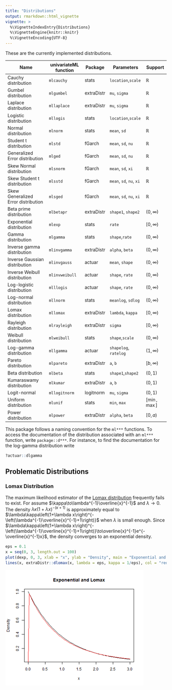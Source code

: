 ```yaml
---
title: "Distributions"
output: rmarkdown::html_vignette
vignette: >
  %\VignetteIndexEntry{Distributions}
  %\VignetteEngine{knitr::knitr}
  %\VignetteEncoding{UTF-8}
---
```




These are the currently implemented distributions. 

| Name                                | univariateML function  | Package    | Parameters               | Support        | 
| ----------------------------------- | ---------------------- | ---------- | ------------------------ | -------------- | 
| Cauchy distribution                 | `mlcauchy`             | stats      | `location`,`scale`       | $\mathbb{R}$   | 
| Gumbel distribution                 | `mlgumbel`             | extraDistr | `mu`, `sigma`            | $\mathbb{R}$   | 
| Laplace distribution                | `mllaplace`            | extraDistr | `mu`, `sigma`            | $\mathbb{R}$   | 
| Logistic distribution               | `mllogis`              | stats      | `location`,`scale`       | $\mathbb{R}$   | 
| Normal distribution                 | `mlnorm`               | stats      | `mean`, `sd`             | $\mathbb{R}$   | 
| Student t distribution              | `mlstd`                | fGarch     | `mean`, `sd`, `nu`       | $\mathbb{R}$   | 
| Generalized Error distribution      | `mlged`                | fGarch     | `mean`, `sd`, `nu`       | $\mathbb{R}$   | 
| Skew Normal distribution            | `mlsnorm`              | fGarch     | `mean`, `sd`, `xi`       | $\mathbb{R}$   | 
| Skew Student t distribution         | `mlsstd`               | fGarch     | `mean`, `sd`, `nu`, `xi` | $\mathbb{R}$   | 
| Skew Generalized Error distribution | `mlsged`               | fGarch     | `mean`, `sd`, `nu`, `xi` | $\mathbb{R}$   | 
| Beta prime distribution             | `mlbetapr`             | extraDistr | `shape1`, `shape2`       | $(0, \infty)$  |
| Exponential distribution            | `mlexp`                | stats      | `rate`                   | $[0, \infty)$  | 
| Gamma distribution                  | `mlgamma`              | stats      | `shape`,`rate`           | $(0, \infty)$  | 
| Inverse gamma distribution          | `mlinvgamma`           | extraDistr | `alpha`, `beta`          | $(0, \infty)$  |
| Inverse Gaussian distribution       | `mlinvgauss`           | actuar     | `mean`, `shape`          | $(0, \infty)$  |
| Inverse Weibull distribution        | `mlinvweibull`         | actuar     | `shape`, `rate`          | $(0, \infty)$  |
| Log-logistic distribution           | `mlllogis`             | actuar     | `shape`, `rate`          | $(0, \infty)$  |
| Log-normal distribution             | `mllnorm`              | stats      | `meanlog`, `sdlog`       | $(0, \infty)$  |
| Lomax distribution                  | `mllomax`              | extraDistr | `lambda`, `kappa`        | $[0, \infty)$  | 
| Rayleigh distribution               | `mlrayleigh`           | extraDistr | `sigma`                  | $[0, \infty)$  | 
| Weibull distribution                | `mlweibull`            | stats      | `shape`,`scale`          | $(0, \infty)$  |
| Log-gamma distribution              | `mllgamma`             | actuar     | `shapelog`, `ratelog`    | $(1, \infty)$  |
| Pareto distribution                 | `mlpareto`             | extraDistr | `a`, `b`                 | $[b, \infty)$  |
| Beta distribution                   | `mlbeta`               | stats      | `shape1`,`shape2`        | $(0, 1)$       |
| Kumaraswamy distribution            | `mlkumar`              | extraDistr | `a`, `b`                 | $(0, 1)$       |
| Logit-normal                        | `mllogitnorm`          | logitnorm  | `mu`, `sigma`            | $(0, 1)$       |
| Uniform distribution                | `mlunif`               | stats      | `min`, `max`             | $[\min, \max]$ |
| Power distribution                  | `mlpower`              | extraDistr | `alpha`, `beta`          | $[0, a)$       |


This package follows a naming convention for the `ml***` functions. To access the
documentation of the distribution associated with an `ml***` function, write `package::d***`. 
For instance, to find the documentation for the log-gamma distribution write


```r
?actuar::dlgamma
```

## Problematic Distributions
### Lomax Distribution
The maximum likelihood estimator of the [Lomax distribution](https://en.wikipedia.org/wiki/Lomax_distribution) frequently fails to 
exist. For assume $\kappa\to\lambda^{-1}\overline{x}^{-1}$ and $\lambda\to0$. The density $\lambda\kappa\left(1+\lambda x\right)^{-\left(\kappa+1\right)}$
is approximately equal to $\lambda\kappa\left(1+\lambda x\right)^{-\left(\lambda^{-1}\overline{x}^{-1}+1\right)}$
when $\lambda$ is small enough. Since $\lambda\kappa\left(1+\lambda x\right)^{-\left(\lambda^{-1}\overline{x}^{-1}+1\right)}\to\overline{x}^{-1}e^{-\overline{x}^{-1}x}$,
the density converges to an exponential density. 


```r
eps = 0.1
x = seq(0, 3, length.out = 100)
plot(dexp, 0, 3, xlab = "x", ylab = "Density", main = "Exponential and Lomax")
lines(x, extraDistr::dlomax(x, lambda = eps, kappa = 1/eps), col = "red")
```

![plot of chunk lomax](figure/lomax-1.png)
